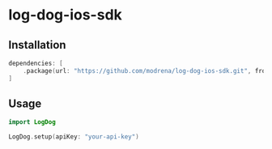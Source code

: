 # log-dog-ios-sdk

## Installation

```swift
dependencies: [
    .package(url: "https://github.com/modrena/log-dog-ios-sdk.git", from: "1.1.3")
]
```

## Usage

```swift
import LogDog

LogDog.setup(apiKey: "your-api-key")
``` 